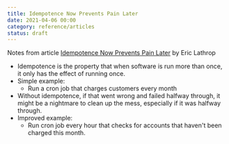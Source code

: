 ```yaml
---
title: Idempotence Now Prevents Pain Later
date: 2021-04-06 00:00
category: reference/articles
status: draft
---
```


Notes from article [Idempotence Now Prevents Pain Later](https://ericlathrop.com/2021/04/idempotence-now-prevents-pain-later) by Eric Lathrop

* Idempotence is the property that when software is run more than once, it only has the effect of running once.
* Simple example:
	* Run a cron job that charges customers every month
* Without idempotence, if that went wrong and failed halfway through, it might be a nightmare to clean up the mess, especially if it was halfway through.
* Improved example:
	* Run cron job every hour that checks for accounts that haven't been charged this month.
